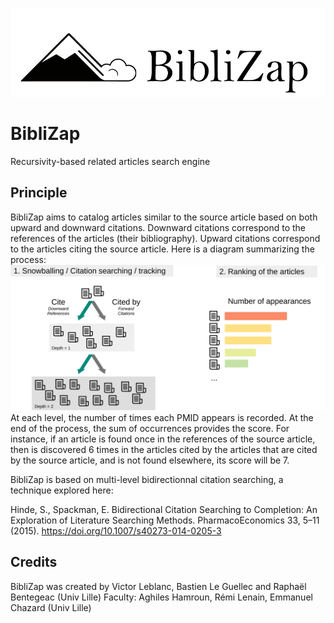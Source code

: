 ![BibliZap.png](www/logo_BiblioZap_NB.png)
# BibliZap
Recursivity-based related articles search engine

## Principle
BibliZap aims to catalog articles similar to the source article based on both upward and downward citations. Downward citations correspond to the references of the articles (their bibliography). Upward citations correspond to the articles citing the source article. Here is a diagram summarizing the process:
![Principle of BibliZap](www/BibliZapFig1.svg)
At each level, the number of times each PMID appears is recorded. At the end of the process, the sum of occurrences provides the score. For instance, if an article is found once in the references of the source article, then is discovered 6 times in the articles cited by the articles that are cited by the source article, and is not found elsewhere, its score will be 7.

BibliZap is based on multi-level bidirectionnal citation searching, a technique explored here: 

Hinde, S., Spackman, E. Bidirectional Citation Searching to Completion: An Exploration of Literature Searching Methods. PharmacoEconomics 33, 5–11 (2015). https://doi.org/10.1007/s40273-014-0205-3

## Credits
BibliZap was created by Victor Leblanc, Bastien Le Guellec and Raphaël Bentegeac (Univ Lille)
Faculty: Aghiles Hamroun, Rémi Lenain, Emmanuel Chazard (Univ Lille)
